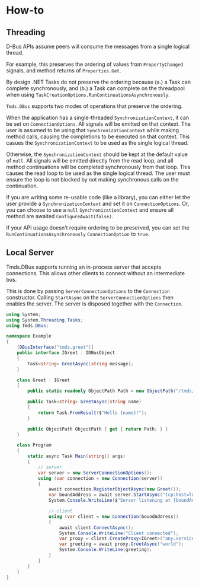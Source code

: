 # How-to

## Threading

D-Bus APIs assume peers will consume the messages from a single logical thread.

For example, this preserves the ordering of values from `PropertyChanged` signals, and method returns of `Properties.Get`.

By design .NET Tasks do not preserve the ordering because (a.) a Task can complete
synchronously, and (b.) a Task can complete on the threadpool when using `TaskCreationOptions.RunContinuationsAsynchronously`.

`Tmds.DBus` supports two modes of operations that preserve the ordering.

When the application has a single-threaded `SynchronizationContext`, it can be set on `ConnectionOptions`.
All signals will be emitted on that context. The user is assumed to be using that `SynchronizationContext` while making method calls,
causing the completions to be executed on that context. This casues the `SynchronizationContext` to be used as the single logical thread.

Otherwise, the `SynchronizationContext` should be kept at the default value of `null`.
All signals will be emitted directly from the read loop, and all method continuations will be completed synchronously from that loop.
This causes the read loop to be used as the single logical thread.
The user must ensure the loop is not blocked by not making synchronous calls on the continuation.

If you are writing some re-usable code (like a library), you can either let the user provide a `SynchronizationContext` and set it on `ConnectionOptions`. Or, you can choose to use a `null` `SynchronizationContext` and ensure all method are awaited `ConfigureAwait(false)`.

If your API usage doesn't require ordering to be preserved, you can set the `RunContinuationsAsynchronously` `ConnectionOption` to `true`.

## Local Server

Tmds.DBus supports running an in-process server that accepts connections. This allows other clients to connect
without an intermediate bus.

This is done by passing `ServerConnectionOptions` to the `Connection` constructor.
Calling `StartAsync` on the `ServerConnectionOptions` then enables the server.
The server is disposed together with the `Connection`.

```C#
using System;
using System.Threading.Tasks;
using Tmds.DBus;

namespace Example
{
    [DBusInterface("tmds.greet")]
    public interface IGreet : IDBusObject
    {
        Task<string> GreetAsync(string message);
    }

    class Greet : IGreet
    {
        public static readonly ObjectPath Path = new ObjectPath("/tmds/greet");

        public Task<string> GreetAsync(string name)
        {
            return Task.FromResult($"Hello {name}!");
        }

        public ObjectPath ObjectPath { get { return Path; } }
    }

    class Program
    {
        static async Task Main(string[] args)
        {
            // server
            var server = new ServerConnectionOptions();
            using (var connection = new Connection(server))
            {
                await connection.RegisterObjectAsync(new Greet());
                var boundAddress = await server.StartAsync("tcp:host=localhost");
                System.Console.WriteLine($"Server listening at {boundAddress}");

                // client
                using (var client = new Connection(boundAddress))
                {
                    await client.ConnectAsync();
                    System.Console.WriteLine("Client connected");
                    var proxy = client.CreateProxy<IGreet>("any.service", Greet.Path);
                    var greeting = await proxy.GreetAsync("world");
                    System.Console.WriteLine(greeting);
                }
            }
        }
    }
}
```